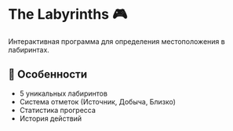 # The Labyrinths 🎮

Интерактивная программа для определения местоположения в лабиринтах.

## 🎯 Особенности
- 5 уникальных лабиринтов
- Система отметок (Источник, Добыча, Близко)
- Статистика прогресса
- История действий